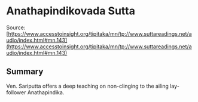 # Anathapindikovada Sutta

Source: [https://www.accesstoinsight.org/tipitaka/mn/tp://www.suttareadings.net/audio/index.html#mn.143](https://www.accesstoinsight.org/tipitaka/mn/tp://www.suttareadings.net/audio/index.html#mn.143)

## Summary
Ven. Sariputta offers a deep teaching on non-clinging to the ailing lay-follower Anathapindika.